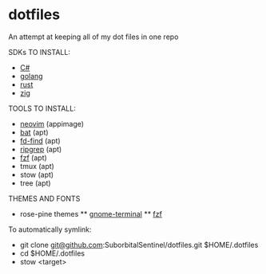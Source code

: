 # dotfiles
An attempt at keeping all of my dot files in one repo

SDKs TO INSTALL:
* [C#](https://learn.microsoft.com/en-us/dotnet/core/install/linux-ubuntu-2204)
* [golang](https://go.dev/doc/install)
* [rust](https://www.rust-lang.org/tools/install)
* [zig](https://github.com/ziglang/zig/wiki/Install-Zig-from-a-Package-Manager)

TOOLS TO INSTALL:
* [neovim](https://github.com/neovim/neovim/releases/) (appimage)
* [bat](https://github.com/sharkdp/bat#installation) (apt)
* [fd-find](https://github.com/sharkdp/fd#installation) (apt)
* [ripgrep](https://github.com/BurntSushi/ripgrep#installation) (apt)
* [fzf](https://github.com/junegunn/fzf#installation) (apt)
* tmux (apt)
* stow (apt)
* tree (apt)

THEMES AND FONTS
* rose-pine themes
** [gnome-terminal](https://github.com/rose-pine/gnome-terminal)
** [fzf](https://github.com/rose-pine/fzf)

To automatically symlink:
* git clone git@github.com:SuborbitalSentinel/dotfiles.git $HOME/.dotfiles
* cd $HOME/.dotfiles
* stow \<target\>
